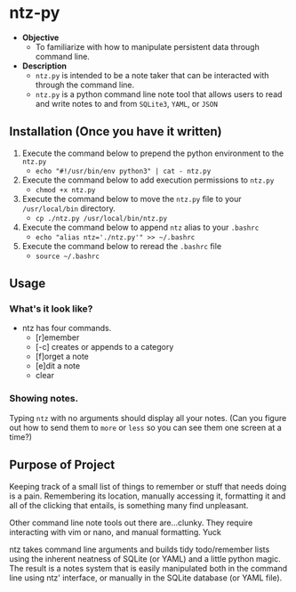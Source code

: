 # ntz-py
* **Objective**
    * To familiarize with how to manipulate persistent data through command line.
* **Description**
    * `ntz.py` is intended to be a note taker that can be interacted with through the command line.
    * `ntz.py` is a python command line note tool that allows users to read and write notes to and from `SQLite3`, `YAML`, or `JSON`


## Installation (Once you have it written)
1. Execute the command below to prepend the python environment to the `ntz.py`
    * `echo "#!/usr/bin/env python3" | cat - ntz.py`
2. Execute the command below to add execution permissions to `ntz.py`
    * `chmod +x ntz.py`
3. Execute the command below to move the `ntz.py` file to your `/usr/local/bin` directory.
    * `cp ./ntz.py /usr/local/bin/ntz.py`
4. Execute the command below to append `ntz` alias to your `.bashrc`
    * `echo "alias ntz='./ntz.py'" >> ~/.bashrc`
5. Execute the command below to reread the `.bashrc` file
    * `source ~/.bashrc`  



## Usage

### What's it look like?
* ntz has four commands.
    * [r]emember
    * [-c] creates or appends to a category
    * [f]orget a note
    * [e]dit a note
    * clear
    
### Showing notes.
Typing `ntz` with no arguments should display all your notes. (Can you figure out how to send them to `more` or 
`less` so you can see them one screen at a time?)



## Purpose of Project

Keeping track of a small list of things to remember or stuff that needs doing is a pain. 
Remembering its location, manually accessing it, formatting it and all of the clicking that entails, 
is something many find unpleasant.

Other command line note tools out there are...clunky. 
They require interacting with vim or nano, and manual formatting. 
Yuck

ntz takes command line arguments and builds tidy todo/remember lists using the inherent 
neatness of SQLite (or YAML) and a little python magic. 
The result is a notes system that is easily manipulated both in the command line 
using ntz' interface, or manually in the SQLite database (or YAML file).


